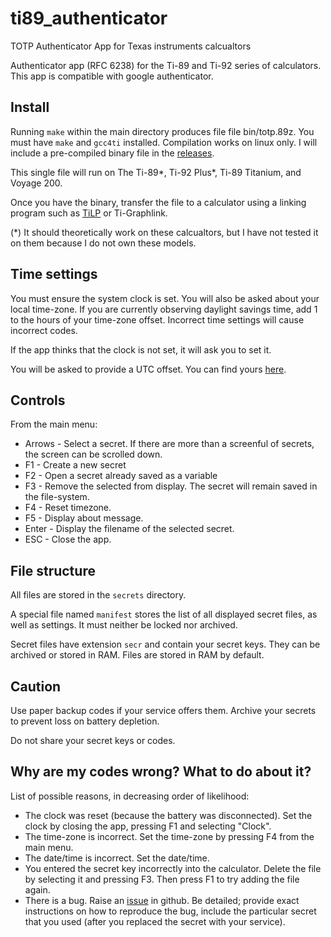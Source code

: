 # ti89_authenticator
TOTP Authenticator App for Texas instruments calcualtors

Authenticator app (RFC 6238) for the Ti-89 and Ti-92 series of calculators. This app is compatible with google authenticator.

## Install 
Running `make` within the main directory produces file file bin/totp.89z. You must have `make` and `gcc4ti` installed. Compilation works on linux only.
I will include a pre-compiled binary file in the [releases](https://github.com/1cook/ti89_authenticator/releases).

This single file will run on The Ti-89*, Ti-92 Plus*, Ti-89 Titanium, and Voyage 200.

Once you have the binary, transfer the file to a calculator using a linking program such as [TiLP](http://lpg.ticalc.org/prj_tilp/) or Ti-Graphlink.

(*) It should theoretically work on these calcualtors, but I have not tested it on them because I do not own these models.

## Time settings
You must ensure the system clock is set. You will also be asked about your local time-zone. If you are currently observing daylight savings time, add 1 to the hours of your time-zone offset. Incorrect time settings will cause incorrect codes.

If the app thinks that the clock is not set, it will ask you to set it.

You will be asked to provide a UTC offset. You can find yours [here](https://en.wikipedia.org/wiki/List_of_UTC_time_offsets).

## Controls
From the main menu:

+ Arrows - Select a secret. If there are more than a screenful of secrets, the screen can be scrolled down.
+ F1 - Create a new secret
+ F2 - Open a secret already saved as a variable
+ F3 - Remove the selected from display. The secret will remain saved in the file-system.
+ F4 - Reset timezone.
+ F5 - Display about message.
+ Enter - Display the filename of the selected secret.
+ ESC - Close the app.

## File structure
All files are stored in the `secrets` directory.

A special file named `manifest` stores the list of all displayed secret files, as well as settings. It must neither be locked nor archived.

Secret files have extension `secr` and contain your secret keys. They can be archived or stored in RAM. Files are stored in RAM by default.

## Caution
Use paper backup codes if your service offers them. Archive your secrets to prevent loss on battery depletion.

Do not share your secret keys or codes.

## Why are my codes wrong? What to do about it?
List of possible reasons, in decreasing order of likelihood:
+ The clock was reset (because the battery was disconnected). Set the clock by closing the app, pressing F1 and selecting "Clock".
+ The time-zone is incorrect. Set the time-zone by pressing F4 from the main menu.
+ The date/time is incorrect. Set the date/time.
+ You entered the secret key incorrectly into the calculator. Delete the file by selecting it and pressing F3. Then press F1 to try adding the file again.
+ There is a bug. Raise an [issue](https://github.com/1cook/ti89_authenticator/issues) in github. Be detailed; provide exact instructions on how to reproduce the bug, include the particular secret that you used (after you replaced the secret with your service).
